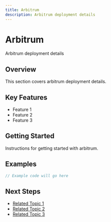 ```yaml
---
title: Arbitrum
description: Arbitrum deployment details
---
```


# Arbitrum

Arbitrum deployment details

## Overview

This section covers arbitrum deployment details.

## Key Features

- Feature 1
- Feature 2
- Feature 3

## Getting Started

Instructions for getting started with arbitrum.

## Examples

```javascript
// Example code will go here
```

## Next Steps

- [Related Topic 1](#)
- [Related Topic 2](#)
- [Related Topic 3](#)
